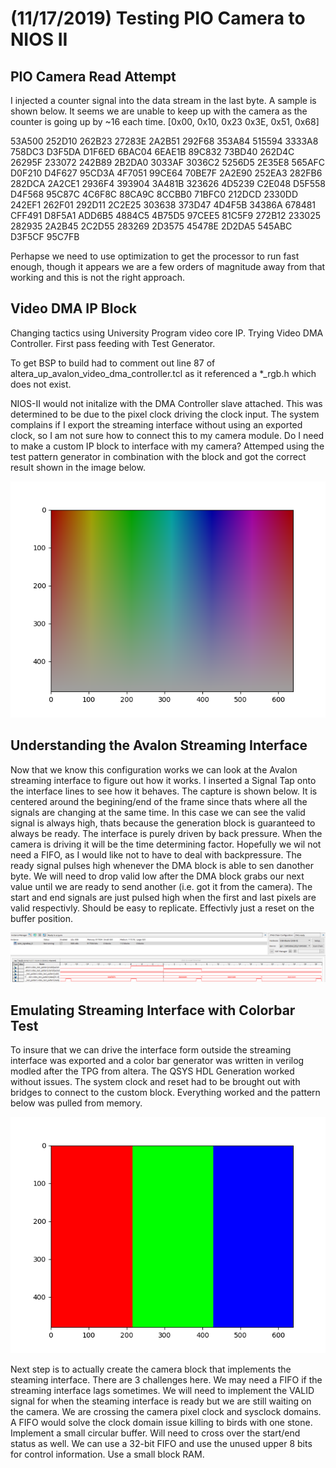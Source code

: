 # (11/17/2019) Testing PIO Camera to NIOS II

## PIO Camera Read Attempt

I injected a counter signal into the data stream in the last byte.  A sample is shown below.  It seems we are unable to keep up with the
camera as the counter is going up by ~16 each time.  [0x00, 0x10, 0x23 0x3E, 0x51, 0x68]

53A500 252D10 262B23 27283E 2A2B51 292F68 353A84 515594 3333A8 758DC3 D3F5DA D1F6ED 6BAC04 6EAE1B 89C832 73BD40 262D4C 26295F 233072 242B89
2B2DA0 3033AF 3036C2 5256D5 2E35E8 565AFC D0F210 D4F627 95CD3A 4F7051 99CE64 70BE7F 2A2E90 252EA3 282FB6 282DCA 2A2CE1 2936F4 393904 3A481B
323626 4D5239 C2E048 D5F558 D4F568 95C87C 4C6F8C 88CA9C 8CCBB0 71BFC0 212DCD 2330DD 242EF1 262F01 292D11 2C2E25 303638 373D47 4D4F5B 34386A
678481 CFF491 D8F5A1 ADD6B5 4884C5 4B75D5 97CEE5 81C5F9 272B12 233025 282935 2A2B45 2C2D55 283269 2D3575 45478E 2D2DA5 545ABC D3F5CF 95C7FB

Perhapse we need to use optimization to get the processor to run fast enough, though it appears we are a few orders of magnitude away from that working and this is not the right approach.

## Video DMA IP Block

Changing tactics using University Program video core IP.  Trying Video DMA Controller.  First pass feeding with Test Generator.

To get BSP to build had to comment out line 87 of altera_up_avalon_video_dma_controller.tcl as it referenced a *_rgb.h which does not exist.

NIOS-II would not initalize with the DMA Controller slave attached.  This was determined to be due to the pixel clock driving the clock input.  The system complains if I export the streaming interface without using an exported clock, so I am not sure how to connect this to my camera module.  Do I need to make a custom IP block to interface with my camera?  Attemped using the test pattern generator in combination with the block and got the correct result shown in the image below.

![Test Pattern](img/test_pattern.png)

## Understanding the Avalon Streaming Interface

Now that we know this configuration works we can look at the Avalon streaming interface to figure out how it works.  I inserted a Signal Tap onto the interface lines to see how it behaves.  The capture is shown below.  It is centered around the begining/end of the frame since thats where all the signals are changing at the same time.  In this case we can see the valid signal is always high, thats because the generation block is guaranteed to always be ready.  The interface is purely driven by back pressure.  When the camera is driving it will be the time determining factor.  Hopefully we wil not need a FIFO, as I would like not to have to deal with backpressure.  The ready signal pulses high whenever the DMA block is able to sen danother byte.  We will need to drop valid low after the DMA block grabs our next value until we are ready to send another (i.e. got it from the camera).  The start and end signals are just pulsed high when the first and last pixels are valid respectivly.  Should be easy to replicate.  Effectivly just a reset on the buffer position.

![Avalon Stream Capture](img/tpg_signal_ref.png)

## Emulating Streaming Interface with Colorbar Test

To insure that we can drive the interface form outside the streaming interface was exported and a color bar generator was written in verilog modled after the TPG from altera.  The QSYS HDL Generation worked without issues.  The system clock and reset had to be brought out with bridges to connect to the custom block.  Everything worked and the pattern below was pulled from memory.

![Custom Color Bars Test](img/color_bar_generation.png)

Next step is to actually create the camera block that implements the steaming interface.  There are 3 challenges here.  We may need a FIFO if the streaming interface lags sometimes.  We will need to implement the VALID signal for when the steaming interface is ready but we are still waiting on the camera.  We are crossing the camera pixel clock and sysclock domains.  A FIFO would solve the clock domain issue killing to birds with one stone.  Implement a small circular buffer.  Will need to cross over the start/end status as well.  We can use a 32-bit FIFO and use the unused upper 8 bits for control information.  Use a small block RAM.